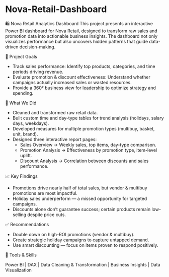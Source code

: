 # Nova-Retail-Dashboard

🛍️ Nova Retail Analytics Dashboard
This project presents an interactive Power BI dashboard for Nova Retail, designed to transform raw sales and promotion data into actionable business insights. The dashboard not only visualizes performance but also uncovers hidden patterns that guide data-driven decision-making.

🚀 Project Goals

- Track sales performance: Identify top products, categories, and time periods driving revenue.
- Evaluate promotion & discount effectiveness: Understand whether campaigns actually increased sales or wasted resources.
- Provide a 360° business view for leadership to optimize strategy and spending.

🔧 What We Did

- Cleaned and transformed raw retail data.
- Built custom time and day-type tables for trend analysis (holidays, salary days, weekdays).
- Developed measures for multiple promotion types (multibuy, basket, unit, brand).
- Designed three interactive report pages:
  - Sales Overview → Weekly sales, top items, day-type comparison.
  - Promotion Analysis → Effectiveness by promotion type, item-level uplift.
  - Discount Analysis → Correlation between discounts and sales performance.
  
📈 Key Findings

- Promotions drive nearly half of total sales, but vendor & multibuy promotions are most impactful.
- Holiday sales underperform — a missed opportunity for targeted campaigns.
- Discounts alone don’t guarantee success; certain products remain low-selling despite price cuts.

✅ Recommendations

- Double down on high-ROI promotions (vendor & multibuy).
- Create strategic holiday campaigns to capture untapped demand.
- Use smart discounting — focus on items proven to respond positively.

🌟 Tools & Skills

Power BI | DAX | Data Cleaning & Transformation | Business Insights | Data Visualization
